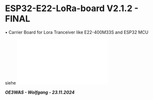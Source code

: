 # ESP32-E22-LoRa-board V2.1.2 - FINAL
• Carrier Board for Lora Tranceiver like E22-400M33S and ESP32 MCU  

siehe ![Bestückungshinweise](./PCB-Assembly/README.md)

***OE3WAS - Wolfgang - 23.11.2024***
